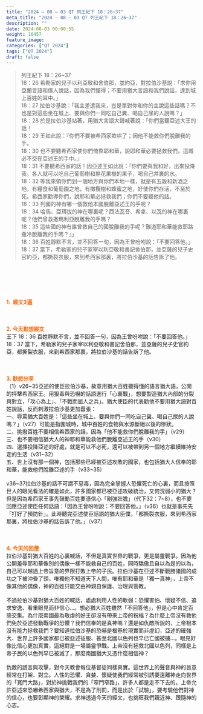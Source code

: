 ```yaml
---
title: "2024 – 08 – 03 QT 列王紀下 18：26~37"
meta_title: "2024 – 08 – 03 QT 列王紀下 18：26~37"
description: ""
date: 2024-08-03 00:00:55
weight: 16457
feature_image: 
categories: ["QT 2024"]
tags: ["QT 2024"]
draft: false
---
```


<blockquote>列王紀下 18：26~37<br />
18：26 希勒家的兒子以利亞敬和舍伯那，並約亞，對拉伯沙基說：「求你用亞蘭言語和僕人說話，因為我們懂得；不要用猶大言語和我們說話，達到城上百姓的耳中。」<br />
18：27 拉伯沙基說：「我主差遣我來，豈是單對你和你的主說這些話嗎？不也是對這些坐在城上、要與你們一同吃自己糞、喝自己尿的人說嗎？」<br />
18：28 於是拉伯沙基站著，用猶大言語大聲喊著說：「你們當聽亞述大王的話！<br />
18：29 王如此說：『你們不要被希西家欺哄了；因他不能救你們脫離我的手。<br />
18：30 也不要聽希西家使你們倚靠耶和華，說耶和華必要拯救我們，這城必不交在亞述王的手中。』<br />
18：31 不要聽希西家的話！因亞述王如此說：『你們要與我和好，出來投降我，各人就可以吃自己葡萄樹和無花果樹的果子，喝自己井裏的水。<br />
18：32 等我來領你們到一個地方與你們本地一樣，就是有五穀和新酒之地，有糧食和葡萄園之地，有橄欖樹和蜂蜜之地，好使你們存活，不至於死。希西家勸導你們，說耶和華必拯救我們；你們不要聽他的話。<br />
18：33 列國的神有哪一個救他本國脫離亞述王的手呢？<br />
18：34 哈馬、亞珥拔的神在哪裏呢？西法瓦音、希拿、以瓦的神在哪裏呢？他們曾救撒瑪利亞脫離我的手嗎？<br />
18：35 這些國的神有誰曾救自己的國脫離我的手呢？難道耶和華能救耶路撒冷脫離我的手嗎？』」<br />
18：36 百姓靜默不言，並不回答一句，因為王曾吩咐說：「不要回答他。」<br />
18：37 當下，希勒家的兒子家宰以利亞敬和書記舍伯那，並亞薩的兒子史官約亞，都撕裂衣服，來到希西家那裏，將拉伯沙基的話告訴了他。</blockquote><br />
&nbsp;<br />
<br />
&nbsp;<br />
<br />
<span style="color: #ff6600;"><strong>1.  經文3遍</strong></span><br />
<br />
&nbsp;<br />
<br />
<span style="color: #ff6600;"><strong>2. 今天默想經文<br />
</strong></span>王下 18：36 百姓靜默不言，並不回答一句，因為王曾吩咐說：「不要回答他。」<br />
18：37 當下，希勒家的兒子家宰以利亞敬和書記舍伯那，並亞薩的兒子史官約亞，都撕裂衣服，來到希西家那裏，將拉伯沙基的話告訴了他。<br />
<br />
&nbsp;<br />
<br />
<strong><span style="color: #ff6600;">3. 默想分享<br />
</span></strong>（1）v26~35亞述的使臣拉伯沙基，故意用猶大百姓聽得懂的語言猶大語，公開的抨擊希西家王。用狠毒與恐嚇的話語進行「心裏戰」，想要製造猶大內部的分裂與對立，「攻心為上」、「不戰而屈人之兵」。猶大使臣的代表勸他不要用猶大語對百姓說話，反而刺激拉伯沙基更加囂張：<br />
一、辱罵猶大百姓是：「這些坐在城上、要與你們一同吃自己糞、喝自己尿的人說嗎？」（v27）可能是指圍城時，城中百姓的食物與水源斷絕以後的慘狀。<br />
二、挑撥百姓不要相信希西家的話，因為「他不能救你們脫離我的手」（v29）<br />
三、也不要相信猶大人的神耶和華能救他們脫離亞述王的手（v30）<br />
四、選擇投降亞述的好處，就是可以不必死，還可以被帶到另一個地方繼續維持安定的生活（v31~32）<br />
五、世上沒有那一個神，包括那些已經被亞述攻敗的國家，也包括猶大人信奉的耶和華，能救他們脫離亞述的手（v33~35）<br />
<br />
v36~37拉伯沙基的話不可謂不惡毒，因為完全掌握人恐懼死亡的心裏，而且按照世人的眼光看法的確是如此，許多國家都已被亞述攻破統治，又何況弱小的猶大？但是因為希西家王事先鼓勵百姓要憑信心「剛強壯膽」（代下32：7~8），也不要回應亞述使臣任何話語：「因為王曾吩咐說：不要回答他。」（v36）也就是事先先「打好了預防針」。此時聽完亞述使臣話語的猶大臣僕，「都撕裂衣服，來到希西家那裏，將拉伯沙基的話告訴了他。」（v37）<br />
<br />
&nbsp;<br />
<br />
<strong style="font-size: inherit;"><span style="color: #ff6600;">4. 今天的回應<br />
</span></strong>拉伯沙基對猶大百姓的心裏喊話，不但是真實世界的戰爭，更是屬靈戰爭。因為他公開羞辱耶和華像別的偶像一樣不能救自己的百姓，同時驕傲且自以為是的以為，自己可以越過上帝旨意的界限打敗上帝的子民。拉伯沙基在亞述不斷戰勝諸國的成功之下被沖昏了頭，唯獨他不知道天下人間，唯有耶和華是「獨一真神」，上帝不像其他的偶像，神的百姓只能交由神親自保護、治理與管教。<br />
<br />
不過拉伯沙基對猶大百姓的喊話，處處利用人性的軟弱：恐懼害怕、懷疑不信、追求安逸、看重眼見而非信心…。想必猶大百姓雖然「不回答他」，但是心中肯定百感交集。為什麼南國最為敬虔的好王卻沒有帶來上帝的祝福？為什麼上帝沒有救他們免於亞述發動戰爭的恐懼？我們信奉的是真神嗎？還是如仇敵所說的，上帝根本沒有能力拯救我們？要知道拉伯沙基的恐嚇是根基於現實而非虛幻，亞述的確強大、世界上許多國家都已被亞述征服、甚至北國以色列也早已亡國被擄…。眼見好像比信心更加真實，這絕對是一場屬靈爭戰。上帝沒有拯救北國以色列，同樣是上帝子民的以色列早已被滅了，那麼南國猶大又憑什麼相信神？<br />
<br />
仇敵的謊言與攻擊，對今天教會每位基督徒同樣真實。這世界上的聲音與神的旨意經常在打架、對立。人性的恐懼、貪婪、懷疑使我們經常被引誘要遠離神走向世界的「寬門大路」，對於神挑戰我們的「窄門窄路」，許多人都是走不下去的。上帝允許亞述來恐嚇希西家與猶大，不是為了刑罰，而是出於「試驗」，要考驗他們對神的信心，也要彰顯神的榮耀。求神透過今天的經文，也挑旺我們親近神、跟隨神的心志。<br />
<br />
<audio style="display: none;" controls="controls"></audio><br />
<br />
<audio style="display: none;" controls="controls"></audio><br />
<br />
<audio style="display: none;" controls="controls"></audio><br />
<br />
<audio style="display: none;" controls="controls"></audio><br />
<br />
<audio style="display: none;" controls="controls"></audio>
        